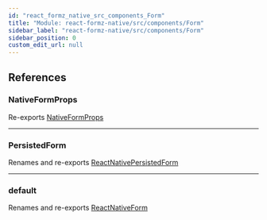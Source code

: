 ```yaml
---
id: "react_formz_native_src_components_Form"
title: "Module: react-formz-native/src/components/Form"
sidebar_label: "react-formz-native/src/components/Form"
sidebar_position: 0
custom_edit_url: null
---
```


## References

### NativeFormProps

Re-exports [NativeFormProps](../interfaces/react_formz_native_src_components_Form_Form_types.NativeFormProps.md)

___

### PersistedForm

Renames and re-exports [ReactNativePersistedForm](react_formz_native_src_components_Form_Form.md#reactnativepersistedform)

___

### default

Renames and re-exports [ReactNativeForm](react_formz_native_src_components_Form_Form.md#reactnativeform)
